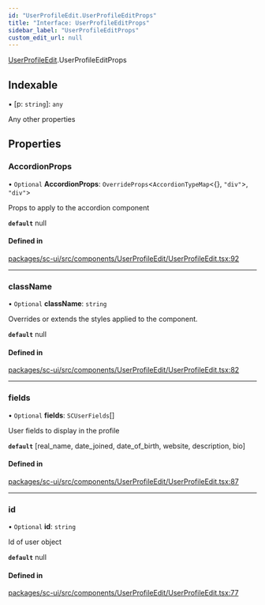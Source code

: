 ```yaml
---
id: "UserProfileEdit.UserProfileEditProps"
title: "Interface: UserProfileEditProps"
sidebar_label: "UserProfileEditProps"
custom_edit_url: null
---
```


[UserProfileEdit](../modules/UserProfileEdit).UserProfileEditProps

## Indexable

▪ [p: `string`]: `any`

Any other properties

## Properties

### AccordionProps

• `Optional` **AccordionProps**: `OverrideProps`<`AccordionTypeMap`<{}, ``"div"``\>, ``"div"``\>

Props to apply to the accordion component

**`default`** null

#### Defined in

[packages/sc-ui/src/components/UserProfileEdit/UserProfileEdit.tsx:92](https://github.com/selfcommunity/community-ui/blob/487fa8c/packages/sc-ui/src/components/UserProfileEdit/UserProfileEdit.tsx#L92)

___

### className

• `Optional` **className**: `string`

Overrides or extends the styles applied to the component.

**`default`** null

#### Defined in

[packages/sc-ui/src/components/UserProfileEdit/UserProfileEdit.tsx:82](https://github.com/selfcommunity/community-ui/blob/487fa8c/packages/sc-ui/src/components/UserProfileEdit/UserProfileEdit.tsx#L82)

___

### fields

• `Optional` **fields**: `SCUserFields`[]

User fields to display in the profile

**`default`** [real_name, date_joined, date_of_birth, website, description, bio]

#### Defined in

[packages/sc-ui/src/components/UserProfileEdit/UserProfileEdit.tsx:87](https://github.com/selfcommunity/community-ui/blob/487fa8c/packages/sc-ui/src/components/UserProfileEdit/UserProfileEdit.tsx#L87)

___

### id

• `Optional` **id**: `string`

Id of user object

**`default`** null

#### Defined in

[packages/sc-ui/src/components/UserProfileEdit/UserProfileEdit.tsx:77](https://github.com/selfcommunity/community-ui/blob/487fa8c/packages/sc-ui/src/components/UserProfileEdit/UserProfileEdit.tsx#L77)
